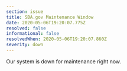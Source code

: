 ```yaml
---
section: issue
title: SBA.gov Maintenance Window
date: 2020-05-06T19:20:07.775Z
resolved: false
informational: false
resolvedWhen: 2020-05-06T19:20:07.860Z
severity: down
---
```

Our system is down for maintenance right now.